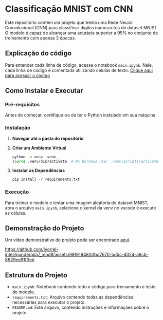 # Classificação MNIST com CNN

Este repositório contém um projeto que treina uma Rede Neural Convolucional (CNN) para classificar dígitos manuscritos do dataset MNIST. O modelo é capaz de alcançar uma acurácia superior a 95% no conjunto de treinamento com apenas 3 épocas.

## Explicação do código
Para entender cada linha de código, acesse o notebook `main.ipynb`. Nele, cada linha de código é comentada utilizando células de texto.
[Clique aqui para acessar o código](https://github.com/lyorrei-inteli/ponderada7_mod8/blob/main/main.ipynb)

## Como Instalar e Executar

### Pré-requisitos

Antes de começar, certifique-se de ter o Python instalado em sua máquina.

### Instalação

1. **Navegar até a pasta do repositório**

2. **Criar um Ambiente Virtual**

   ```bash
   python -m venv .venv
   source .venv/bin/activate  # No Windows use: .venv\Scripts\activate
   ```

3. **Instalar as Dependências**

   ```bash
   pip install -r requirements.txt
   ```

### Execução

Para treinar o modelo e testar uma imagem aleátoria do dataset MNIST, abra o arquivo `main.ipynb`, selecione o kernel da venv no vscode e execute as células.

## Demonstração do Projeto

Um vídeo demonstrativo do projeto pode ser encontrado [aqui](https://youtu.be/g6iFRGz9sGY).


https://github.com/lyorrei-inteli/ponderada7_mod8/assets/99191948/b1bd7670-bd5c-4024-a9cb-8629ed91f3ed


## Estrutura do Projeto

- `main.ipynb`: Notebook contendo todo o código para treinamento e teste do modelo.
- `requirements.txt`: Arquivo contendo todas as dependências necessárias para executar o projeto.
- `README.md`: Este arquivo, contendo instruções e informações sobre o projeto.
